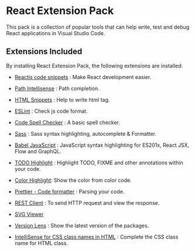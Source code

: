 # React Extension Pack

This pack is a collection of popular tools that can help write, test and debug React applications in Visual Studio Code.

## Extensions Included

By installing React Extension Pack, the following extensions are installed:

- [Reactjs code snippets](https://marketplace.visualstudio.com/items?itemName=xabikos.ReactSnippets) : Make React development easier.

- [Path Intellisense](https://marketplace.visualstudio.com/items?itemName=christian-kohler.path-intellisense) : Path completion.

- [HTML Snippets](https://marketplace.visualstudio.com/items?itemName=abusaidm.html-snippets) : Help to write html tag.

- [ESLint](https://marketplace.visualstudio.com/items?itemName=dbaeumer.vscode-eslint) : Check js code format.

- [Code Spell Checker](https://marketplace.visualstudio.com/items?itemName=streetsidesoftware.code-spell-checker) : A basic spell checker.

- [Sass](https://marketplace.visualstudio.com/items?itemName=Syler.sass-indented) : Sass syntax highlighting, autocomplete & Formatter.

- [Babel JavaScript](https://marketplace.visualstudio.com/items?itemName=mgmcdermott.vscode-language-babel) : JavaScript syntax highlighting for ES201x, React JSX, Flow and GraphQL.

- [TODO Highlight](https://marketplace.visualstudio.com/items?itemName=wayou.vscode-todo-highlight) : Highlight TODO, FIXME and other annotations within your code.

- [Color Highlight](https://marketplace.visualstudio.com/items?itemName=naumovs.color-highlight): Show the color from color code.

- [Prettier - Code formatter](https://marketplace.visualstudio.com/items?itemName=esbenp.prettier-vscode) : Parsing your code.

- [REST Client](https://marketplace.visualstudio.com/items?itemName=humao.rest-client) : To send HTTP request and view the response.

- [SVG Viewer](https://marketplace.visualstudio.com/items?itemName=cssho.vscode-svgviewer)

- [Version Lens](https://marketplace.visualstudio.com/items?itemName=pflannery.vscode-versionlens) : Show the latest version of the packages.

- [IntelliSense for CSS class names in HTML](https://marketplace.visualstudio.com/items?itemName=Zignd.html-css-class-completion) : Complete the CSS class name for HTML class.
